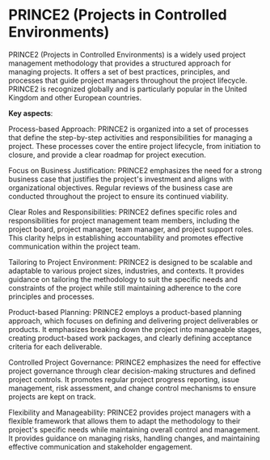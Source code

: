 # PRINCE2 (Projects in Controlled Environments)

PRINCE2 (Projects in Controlled Environments) is a widely used project management methodology that provides a structured approach for managing projects. It offers a set of best practices, principles, and processes that guide project managers throughout the project lifecycle. PRINCE2 is recognized globally and is particularly popular in the United Kingdom and other European countries.

**Key aspects**:

Process-based Approach: PRINCE2 is organized into a set of processes that define the step-by-step activities and responsibilities for managing a project. These processes cover the entire project lifecycle, from initiation to closure, and provide a clear roadmap for project execution.

Focus on Business Justification: PRINCE2 emphasizes the need for a strong business case that justifies the project's investment and aligns with organizational objectives. Regular reviews of the business case are conducted throughout the project to ensure its continued viability.

Clear Roles and Responsibilities: PRINCE2 defines specific roles and responsibilities for project management team members, including the project board, project manager, team manager, and project support roles. This clarity helps in establishing accountability and promotes effective communication within the project team.

Tailoring to Project Environment: PRINCE2 is designed to be scalable and adaptable to various project sizes, industries, and contexts. It provides guidance on tailoring the methodology to suit the specific needs and constraints of the project while still maintaining adherence to the core principles and processes.

Product-based Planning: PRINCE2 employs a product-based planning approach, which focuses on defining and delivering project deliverables or products. It emphasizes breaking down the project into manageable stages, creating product-based work packages, and clearly defining acceptance criteria for each deliverable.

Controlled Project Governance: PRINCE2 emphasizes the need for effective project governance through clear decision-making structures and defined project controls. It promotes regular project progress reporting, issue management, risk assessment, and change control mechanisms to ensure projects are kept on track.

Flexibility and Manageability: PRINCE2 provides project managers with a flexible framework that allows them to adapt the methodology to their project's specific needs while maintaining overall control and management. It provides guidance on managing risks, handling changes, and maintaining effective communication and stakeholder engagement.